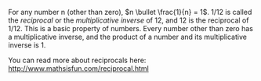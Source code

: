 For any number n (other than zero),
$n \bullet \frac{1}{n} = 1$. 1/12 is called the *reciprocal* or the
*multiplicative inverse* of 12, and 12 is the reciprocal of 1/12. This
is a basic property of numbers. Every number other than zero has a
multiplicative inverse, and the product of a number and its
multiplicative inverse is 1.

You can read more about reciprocals here:
<http://www.mathsisfun.com/reciprocal.html>
